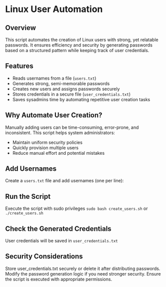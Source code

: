 # Linux User Automation  
 
## Overview
This script automates the creation of Linux users with strong, yet relatable passwords. It ensures efficiency and security by generating passwords based on a structured pattern while keeping track of user credentials.

## Features
- Reads usernames from a file (`users.txt`)  
- Generates strong, semi-memorable passwords  
- Creates new users and assigns passwords securely   
- Stores credentials in a secure file (`user_credentials.txt`)
- Saves sysadmins time by automating repetitive user creation tasks

## Why Automate User Creation?  
Manually adding users can be time-consuming, error-prone, and inconsistent. This script helps system administrators:
- Maintain uniform security policies
- Quickly provision multiple users
- Reduce manual effort and potential mistakes

## Add Usernames
Create a `users.txt` file and add usernames (one per line):
## Run the Script
Execute the script with sudo privileges
`sudo bash create_users.sh` or `./create_users.sh`
##  Check the Generated Credentials
User credentials will be saved in `user_credentials.txt`
## Security Considerations
Store user_credentials.txt securely or delete it after distributing passwords.
Modify the password generation logic if you need stronger security.
Ensure the script is executed with appropriate permissions.
